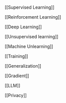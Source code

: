 [[Supervised Learning]]

[[Reinforcement Learning]]

[[Deep Learning]]

[[Unsupervised learning]]

[[Machine Unlearning]]

[[Training]]

[[Generalization]]

[[Gradient]]

[[LLM]]

[[Privacy]]
